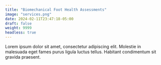 ```yaml
---
title: "Biomechanical Foot Health Assessments"
image: "services.png"
date: 2024-02-11T23:47:18-05:00
draft: false
weight: 9999
headless: true
---
```


Lorem ipsum dolor sit amet, consectetur adipiscing elit. Molestie in malesuada eget fames purus ligula luctus tellus. Habitant condimentum sit gravida praesent.